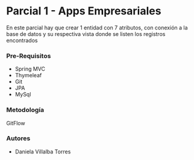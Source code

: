 # Parcial 1 - Apps Empresariales
En este parcial hay que crear 1 entidad con 7 atributos, con conexión a la base de datos y su respectiva vista donde se listen los registros encontrados

### Pre-Requisitos

* Spring MVC
* Thymeleaf
* Git
* JPA
* MySql

### Metodología
GitFlow

### Autores
* Daniela Villalba Torres